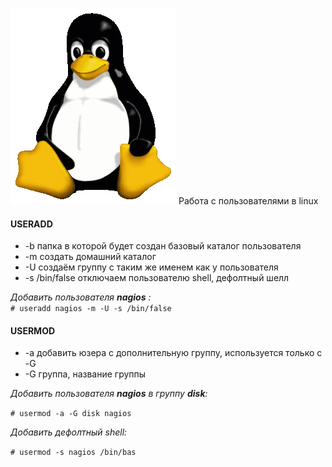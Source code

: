 ![Linux](../../img/linux.png)
Работа с пользователями в linux

#### USERADD
   * -b папка в которой будет создан базовый каталог пользователя
   * -m создать домашний каталог
   * -U создаём группу с таким же именем как у пользователя
   * -s /bin/false отключаем пользователю shell, дефолтный шелл

_Добавить пользователя **nagios** :_      
```# useradd nagios -m -U -s /bin/false```

#### USERMOD
   * -a добавить юзера с дополнительную группу, используется только с -G
   * -G группа, название группы

_Добавить пользователя **nagios** в группу **disk**:_   

```# usermod -a -G disk nagios```

_Добавить дефолтный shell:_

```# usermod -s nagios /bin/bas```

